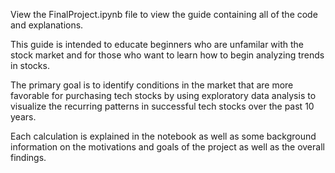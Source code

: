 View the FinalProject.ipynb file to view the guide containing all of the code and explanations.

This guide is intended to educate beginners who are unfamilar with the stock market and for those who want to learn how to begin analyzing trends in stocks. 

The primary goal is to identify conditions in the market that are more favorable for purchasing tech stocks by using exploratory data analysis to visualize the recurring patterns in successful tech stocks over the past 10 years.

Each calculation is explained in the notebook as well as some background information on the motivations and goals of the project as well as the overall findings.
